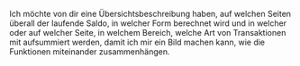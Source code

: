 Ich möchte von dir eine Übersichtsbeschreibung haben, auf welchen Seiten überall der laufende Saldo, in welcher Form berechnet wird und in welcher oder auf welcher Seite, in welchem Bereich, welche Art von Transaktionen mit aufsummiert werden, damit ich mir ein Bild machen kann, wie die Funktionen miteinander zusammenhängen.
